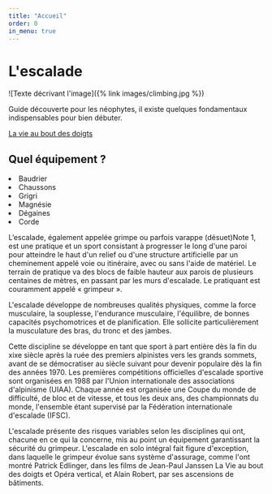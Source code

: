 ```yaml
---
title: "Accueil"
order: 0
in_menu: true
---
```

<h1>L'escalade</h1>

![Texte décrivant l'image]({% link images/climbing.jpg %})

<p>Guide découverte pour les néophytes, il existe quelques fondamentaux indispensables pour bien débuter.</p>

<a href="https://www.youtube.com/watch?v=CZlxY5rNGJk">La vie au bout des doigts</a>

<h2>Quel équipement ?</h2>

<li>Baudrier</li>
<li>Chaussons</li>
<li>Grigri</li>
<li>Magnésie</li>
<li>Dégaines</li>
<li>Corde</li> 

<p>L’escalade, également appelée grimpe ou parfois varappe (désuet)Note 1, est une pratique et un sport consistant à progresser le long d'une paroi pour atteindre le haut d'un relief ou d'une structure artificielle par un cheminement appelé voie ou itinéraire, avec ou sans l'aide de matériel. Le terrain de pratique va des blocs de faible hauteur aux parois de plusieurs centaines de mètres, en passant par les murs d'escalade. Le pratiquant est couramment appelé « grimpeur ».</p>

<p>L'escalade développe de nombreuses qualités physiques, comme la force musculaire, la souplesse, l'endurance musculaire, l'équilibre, de bonnes capacités psychomotrices et de planification. Elle sollicite particulièrement la musculature des bras, du tronc et des jambes.</p>

<p>Cette discipline se développe en tant que sport à part entière dès la fin du xixe siècle après la ruée des premiers alpinistes vers les grands sommets, avant de se démocratiser au siècle suivant pour devenir populaire dès la fin des années 1970. Les premières compétitions officielles d'escalade sportive sont organisées en 1988 par l'Union internationale des associations d'alpinisme (UIAA). Chaque année est organisée une Coupe du monde de difficulté, de bloc et de vitesse, et tous les deux ans, des championnats du monde, l'ensemble étant supervisé par la Fédération internationale d'escalade (IFSC).</p>

<p>L'escalade présente des risques variables selon les disciplines qui ont, chacune en ce qui la concerne, mis au point un équipement garantissant la sécurité du grimpeur. L'escalade en solo intégral fait figure d'exception, dans laquelle le grimpeur évolue sans système d'assurage, comme l'ont montré Patrick Edlinger, dans les films de Jean-Paul Janssen La Vie au bout des doigts et Opéra vertical, et Alain Robert, par ses ascensions de bâtiments.</p> 